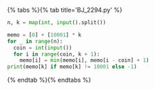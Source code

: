 {% tabs %}{% tab title='BJ_2294.py' %}

```py
n, k = map(int, input().split())

memo = [0] + [10001] * k
for _ in range(n):
  coin = int(input())
  for i in range(coin, k + 1):
    memo[i] = min(memo[i], memo[i - coin] + 1)
print(memo[k] if memo[k] != 10001 else -1)
```

{% endtab %}{% endtabs %}

